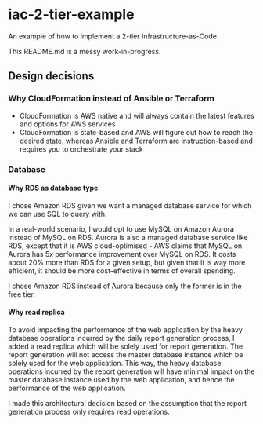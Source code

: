 # iac-2-tier-example
An example of how to implement a 2-tier Infrastructure-as-Code.

This README.md is a messy work-in-progress.

## Design decisions

### Why CloudFormation instead of Ansible or Terraform

- CloudFormation is AWS native and will always contain the latest features and options for AWS services
- CloudFormation is state-based and AWS will figure out how to reach the desired state, whereas Ansible and Terraform are instruction-based and requires you to orchestrate your stack

### Database

#### Why RDS as database type

I chose Amazon RDS given we want a managed database service for which we can use SQL to query with.

In a real-world scenario, I would opt to use MySQL on Amazon Aurora instead of MySQL on RDS. Aurora is also a managed database service like RDS, except that it is AWS cloud-optimised - AWS claims that MySQL on Aurora has 5x performance improvement over MySQL on RDS. It costs about 20% more than RDS for a given setup, but given that it is way more efficient, it should be more cost-effective in terms of overall spending.

I chose Amazon RDS instead of Aurora because only the former is in the free tier.

#### Why read replica

To avoid impacting the performance of the web application by the heavy database operations incurred by the daily report generation process, I added a read replica which will be solely used for report generation. The report generation will not access the master database instance which be solely used for the web application. This way, the heavy database operations incurred by the report generation will have minimal impact on the master database instance used by the web application, and hence the performance of the web application.

I made this architectural decision based on the assumption that the report generation process only requires read operations.